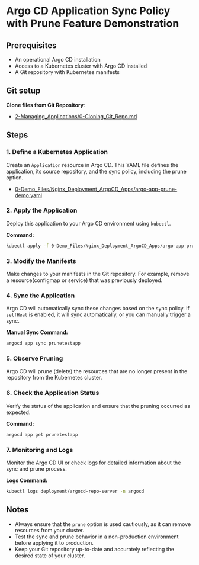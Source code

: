 
# Argo CD Application Sync Policy with Prune Feature Demonstration

## Prerequisites
- An operational Argo CD installation
- Access to a Kubernetes cluster with Argo CD installed
- A Git repository with Kubernetes manifests

## Git setup
**Clone files from Git Repository**:
   - [2-Managing_Applications/0-Cloning_Git_Repo.md](https://github.com/SMACAcademy/ArgoCD-Complete-Master-Course/blob/main/2-Managing_Applications/0-Cloning_Git_Repo.md)

## Steps

### 1. Define a Kubernetes Application
Create an `Application` resource in Argo CD. This YAML file defines the application, its source repository, and the sync policy, including the prune option.

- [0-Demo_Files/Nginx_Deployment_ArgoCD_Apps/argo-app-prune-demo.yaml](https://github.com/SMACAcademy/ArgoCD-Complete-Master-Course/blob/main/0-Demo_Files/Nginx_Deployment_ArgoCD_Apps/argo-app-prune-demo.yaml)

### 2. Apply the Application
Deploy this application to your Argo CD environment using `kubectl`.

**Command:**
```bash
kubectl apply -f 0-Demo_Files/Nginx_Deployment_ArgoCD_Apps/argo-app-prune-demo.yaml
```

### 3. Modify the Manifests
Make changes to your manifests in the Git repository. For example, remove a resource(configmap or service) that was previously deployed.

### 4. Sync the Application
Argo CD will automatically sync these changes based on the sync policy. If `selfHeal` is enabled, it will sync automatically, or you can manually trigger a sync.

**Manual Sync Command:**
```bash
argocd app sync prunetestapp
```

### 5. Observe Pruning
Argo CD will prune (delete) the resources that are no longer present in the repository from the Kubernetes cluster.

### 6. Check the Application Status
Verify the status of the application and ensure that the pruning occurred as expected.

**Command:**
```bash
argocd app get prunetestapp
```

### 7. Monitoring and Logs
Monitor the Argo CD UI or check logs for detailed information about the sync and prune process.

**Logs Command:**
```bash
kubectl logs deployment/argocd-repo-server -n argocd
```

## Notes
- Always ensure that the `prune` option is used cautiously, as it can remove resources from your cluster.
- Test the sync and prune behavior in a non-production environment before applying it to production.
- Keep your Git repository up-to-date and accurately reflecting the desired state of your cluster.
